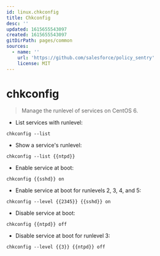 ```yaml
---
id: linux.chkconfig
title: Chkconfig
desc: ''
updated: 1615655543097
created: 1615655543097
gitDirPath: pages/common
sources:
  - name: ''
    url: 'https://github.com/salesforce/policy_sentry'
    license: MIT
---
```

# chkconfig

> Manage the runlevel of services on CentOS 6.

- List services with runlevel:

`chkconfig --list`

- Show a service's runlevel:

`chkconfig --list {{ntpd}}`

- Enable service at boot:

`chkconfig {{sshd}} on`

- Enable service at boot for runlevels 2, 3, 4, and 5:

`chkconfig --level {{2345}} {{sshd}} on`

- Disable service at boot:

`chkconfig {{ntpd}} off`

- Disable service at boot for runlevel 3:

`chkconfig --level {{3}} {{ntpd}} off`

